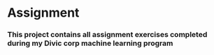 # Assignment 
### This project contains all assignment exercises completed during my Divic corp machine learning program 
